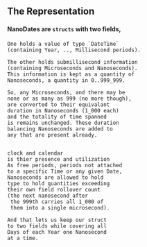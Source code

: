 ## The Representation

#### NanoDates are `structs` with two fields,

    One holds a value of type `DateTime`
    (containing Year, .., Millisecond periods).

    The other holds submillisecond information
    (containing Microseconds and Nanoseconds).
    This information is kept as a quantity of
    Nanoseconds, a quantity in 0..999_999.

    So, any Microseconds, and there may be 
    none or as many as 999 (no more though),
    are converted to their equivalant 
    duration in Nanoseconds (1_000 each)
    and the totality of time spanned
    is remains unchanged. These duration
    balancing Nanoseconds are added to
    any that are present already.
   

    clock and calendar 
    is thier presence and utilization
    As free periods, periods not attached
    to a specific Time or any given Date,
    Nanoseconds are allowed to hold
    type to hold quantities exceeding
    their own field rollover count
    (the next nanosecond after
     the 999th carries all 1_000 of
     them into a single microsecond).
    
    And that lets us keep our struct
    to two fields while covering all
    Days of each Year one Nanosecond
    at a time.
